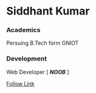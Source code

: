 # Siddhant Kumar

### Academics

Persuing B.Tech form GNIOT

### Development

Web Developer [ **_NOOB_** ]

[Follow Link]()
